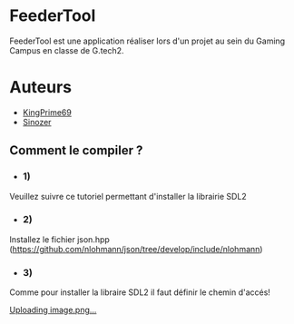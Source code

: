 # FeederTool
FeederTool est une application réaliser lors d'un projet au sein du Gaming Campus en classe de G.tech2.

# Auteurs 
- [KingPrime69](https://github.com/KingPrime69)
- [Sinozer](https://github.com/Sinozer)

## Comment le compiler ?

- ### 1) 
Veuillez suivre ce tutoriel permettant d'installer la librairie SDL2 

- ### 2) 
Installez le fichier json.hpp (https://github.com/nlohmann/json/tree/develop/include/nlohmann)

- ### 3) 
Comme pour installer la libraire SDL2 il faut définir le chemin d'accés!

[Uploading image.png…]()

